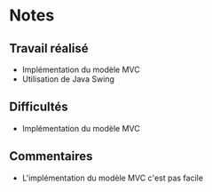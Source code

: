 # Notes

## Travail réalisé

* Implémentation du modèle MVC
* Utilisation de Java Swing

## Difficultés

* Implémentation du modèle MVC

## Commentaires

* L'implémentation du modèle MVC c'est pas facile